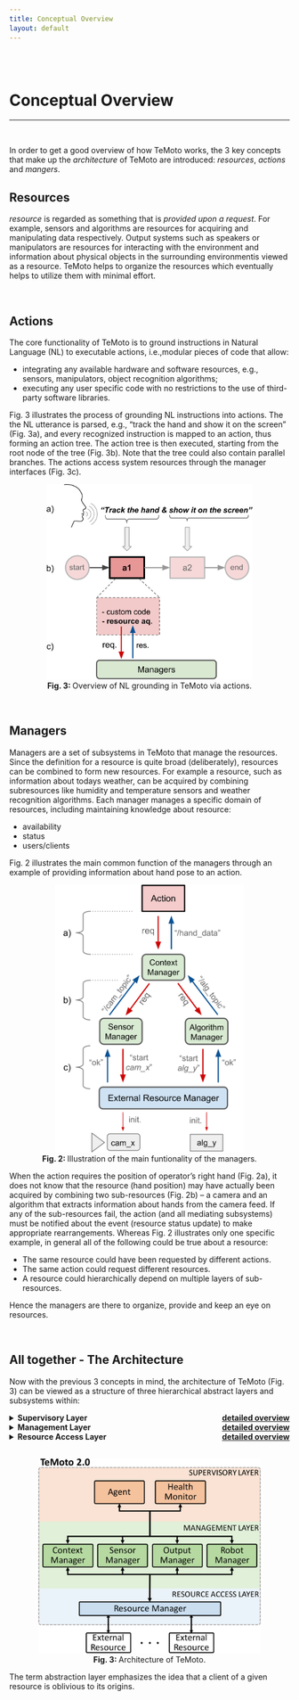 ```yaml
---
title: Conceptual Overview
layout: default
---
```


<br><br>

# Conceptual Overview
<hr>

<br>

In order to get a good overview of how TeMoto works, the 3 key concepts that make up the *architecture* of TeMoto are introduced: *resources*, *actions* and *mangers*.

## Resources
*resource* is regarded as something that is *provided upon a request*. For example, sensors and algorithms are resources for acquiring and manipulating data respectively. Output systems such as speakers or manipulators are resources for interacting with the environment and information about physical objects in the surrounding environmentis viewed as a resource. TeMoto helps to organize the resources which eventually helps to utilize them with minimal effort. 

<br>

## Actions

The core functionality of TeMoto is to ground instructions in Natural Language (NL) to executable actions, i.e.,modular pieces of code that allow:
* integrating any available hardware and software resources, e.g., sensors, manipulators, object recognition algorithms;
* executing any user specific code with no restrictions to the use of third-party software libraries.

Fig. 3 illustrates the process of grounding NL instructions into actions. The the NL utterance is parsed, e.g., “track the hand and show it on the screen” (Fig. 3a), and every recognized instruction is mapped to an action, thus forming an action tree. The action tree is then executed, starting from the root node of the tree (Fig. 3b). Note that the tree could also contain parallel branches. The actions access system resources through the manager interfaces (Fig. 3c).

<p align="center" >
  <img width="370" src="doc/images/temoto_nl_grounding.png">
  <br>
  <b> Fig. 3: </b> Overview of NL grounding in TeMoto via actions. 
</p>

<br>

## Managers

Managers are a set of subsystems in TeMoto that manage the resources. Since the definition for a resource is quite broad (deliberately), resources can be combined to form new resources. For example a resource, such as information about todays weather, can be acquired by combining subresources like humidity and temperature sensors and weather recognition algorithms. Each manager manages a specific domain of resources, including maintaining knowledge about resource:
* availability
* status
* users/clients

Fig. 2 illustrates the main common function of the managers through an example of providing information about hand pose to an action. 

<p align="center" >
  <img width="340" src="doc/images/temoto_resource_dep.png">
  <br>
  <b> Fig. 2: </b> Illustration of the main funtionality of the managers. 
</p>

When the action requires the position of operator’s right hand (Fig. 2a), it does not know that the resource (hand position) may have actually been acquired by combining two sub-resources (Fig. 2b) – a camera and an algorithm that extracts information about hands from the camera feed. If any of the sub-resources fail, the action (and all mediating subsystems) must be notified about the event (resource status update) to make appropriate rearrangements.
Whereas Fig. 2 illustrates only one specific example, in general all of the following could be true about a resource:
* The same resource could have been requested by different actions.
* The same action could request different resources.
* A resource could hierarchically depend on multiple layers of sub-resources.

Hence the managers are there to organize, provide and keep an eye on resources.

<br>

## All together - The Architecture

Now with the previous 3 concepts in mind, the architecture of TeMoto (Fig. 3) can be viewed as a structure of three hierarchical abstract layers and subsystems within:

<!-- SUPERVISORY LAYER -->
<details>
  <summary style="font-weight:bold"> 
    Supervisory Layer  
    <a href="/temoto-telerobotics.githubub.io/site/layers/supervisory_layer" style="float: right;">detailed overview</a> 
  </summary>

  <blockquote>
    <p>
      The the top level layer that handles the interaction with the human operator and directs the rest of the system.
    </p>

    <b>Subsystems in this layer:</b>
    <details>
      <summary><a href="/temoto-telerobotics.githubub.io/site/managers/agent">Agent</a></summary>
      <blockquote>
        The Agent is the core subsystem of TeMoto 2.0, acting as an interface for the operator. It grounds the instructions 
        in Natural Language (NL) into machine executable format which is subsequently executed.  
      </blockquote>
    </details>

    <details>
      <summary><a href="/temoto-telerobotics.githubub.io/site/managers/health_monitor">Health Monitor</a></summary>
      <blockquote>
        The Health Monitor is a subsystem that gathers information about the use of resources and the state of other subsystems.  
      </blockquote>
    </details>
    
  </blockquote>
  <br>
</details>


<!-- MANAGEMENT LAYER -->
<details>
  <summary style="font-weight:bold"> 
    Management Layer  
    <a href="/temoto-telerobotics.githubub.io/site/layers/management_layer" style="float: right;">detailed overview</a> 
  </summary>

  <blockquote>
    <p>
      This layer is responsible for acquiring and managing resources via respective manager subsystems.
    </p>

    <b>Subsystems in this layer:</b>
    <details>
      <summary><a href="/temoto-telerobotics.githubub.io/site/managers/context_manager">Context Manager</a></summary>
      <blockquote>
        The Context Manager is responsible of perceiving the environment through a combination of sensors and data processing algorithms.
      </blockquote>
    </details>

    <details>
      <summary><a href="/temoto-telerobotics.githubub.io/site/managers/robot_manager">Robot Manager</a></summary>
      <blockquote>
        The Robot Manager maintains knowledge about robotic devices including manipulators, grippers, and mobile bases. 
        A single device or an assembly (physical or virtual) of the aforementioned devices compose a robot which is viewed as a resource. 
      </blockquote>
    </details>

    <details>
      <summary><a href="/temoto-telerobotics.githubub.io/site/managers/sensor_manager">Sensor Manager</a></summary>
      <blockquote>
        The Sensor Manager maintains knowledge (sensor descriptions) about different types of sensors and directs the data flow of a requested device.  
      </blockquote>
    </details>

    <details>
      <summary><a href="/temoto-telerobotics.githubub.io/site/managers/algorithm_manager">Algorithm Manager</a></summary>
      <blockquote>
        The Algorithm Manager maintains knowledge (algorithm descriptions) about different types of algorithms and directs the data flow of a requested algorithm.  
      </blockquote>
    </details>

    <details>
      <summary><a href="/temoto-telerobotics.githubub.io/site/managers/output_manager">Output Manager</a></summary>
      <blockquote>
        The Output Manager provides the functionality to output audio-visual data. Similarly to the Sensor Manager, 
        the Output Manager maintains descriptions about different types of output methods and how to access them.  
      </blockquote>
    </details>

  </blockquote>
  <br>
</details>

<!-- RESOURCE ACCESS LAYER -->
<details>
  <summary style="font-weight:bold"> 
    Resource Access Layer  
    <a href="/temoto-telerobotics.githubub.io/site/layers/resource_access_layer" style="float: right;">detailed overview</a> 
  </summary>

  <blockquote>
    <p>
      This layer allows the management layer to access resources that are external to TeMoto, e.g., sensors, actuators.
    </p>    

    <b>Subsystems in this layer:</b>
    <details>
      <summary><a href="/temoto-telerobotics.githubub.io/site/managers/external_resource_manager">External Resource Manager</a></summary>
      <blockquote>
        The role of the Resource Manager is to initiate external resources, via ROS nodes and launch files, upon a request. 
        The Resource Manager is primarily used by the Management layer for initiating sensors, data processing algorithms, 
        robotic devices, and other resources that are not built in TeMoto 2.0. Resource Manager periodically monitors the 
        status of initialized resources and notifies the upper layers about unexpected events.  
      </blockquote>
    </details>    

  </blockquote>
</details>



<br>

<p align="center" >
  <img width="400" src="doc/images/temoto_architecture.png">
  <br>
  <b> Fig. 3: </b> Architecture of TeMoto. 
</p>

The term abstraction layer emphasizes the idea that a client of a given resource is oblivious to its origins.

<br>


